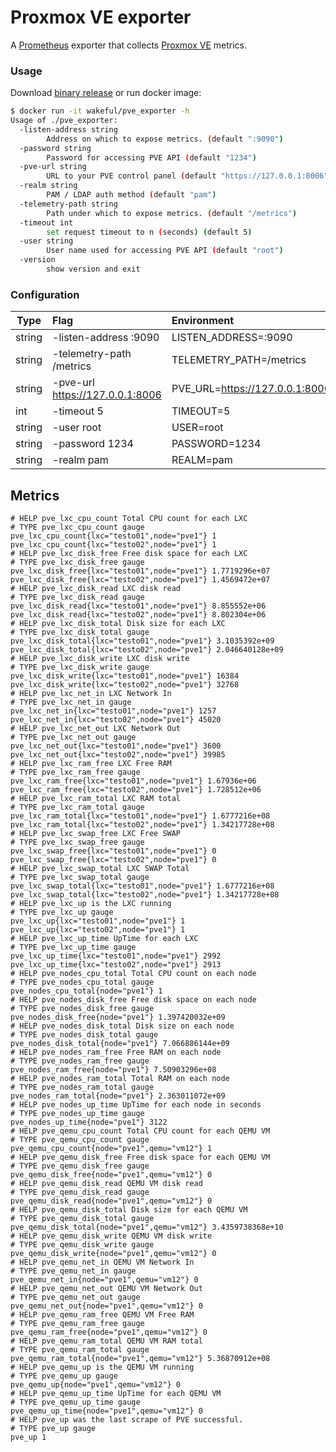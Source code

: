 # Proxmox VE exporter

A [Prometheus](https://prometheus.io/) exporter that collects [Proxmox VE](https://www.proxmox.com/en/) metrics.

### Usage

Download [binary release](https://github.com/wakeful/pve_exporter/releases) or run docker image:

```sh
$ docker run -it wakeful/pve_exporter -h
Usage of ./pve_exporter:
  -listen-address string
        Address on which to expose metrics. (default ":9090")
  -password string
        Password for accessing PVE API (default "1234")
  -pve-url string
        URL to your PVE control panel (default "https://127.0.0.1:8006")
  -realm string
        PAM / LDAP auth method (default "pam")
  -telemetry-path string
        Path under which to expose metrics. (default "/metrics")
  -timeout int
        set request timeout to n (seconds) (default 5)
  -user string
        User name used for accessing PVE API (default "root")
  -version
        show version and exit
```
### Configuration

| Type   | Flag                            | Environment                    |
| ------ | :------------------------------ | :----------------------------- |
| string | -listen-address :9090           | LISTEN_ADDRESS=:9090           |
| string | -telemetry-path /metrics        | TELEMETRY_PATH=/metrics        |
| string | -pve-url https://127.0.0.1:8006 | PVE_URL=https://127.0.0.1:8006 |
| int    | -timeout 5                      | TIMEOUT=5                      |
| string | -user root                      | USER=root                      |
| string | -password 1234                  | PASSWORD=1234                  |
| string | -realm pam                      | REALM=pam                      |

## Metrics

```
# HELP pve_lxc_cpu_count Total CPU count for each LXC
# TYPE pve_lxc_cpu_count gauge
pve_lxc_cpu_count{lxc="testo01",node="pve1"} 1
pve_lxc_cpu_count{lxc="testo02",node="pve1"} 1
# HELP pve_lxc_disk_free Free disk space for each LXC
# TYPE pve_lxc_disk_free gauge
pve_lxc_disk_free{lxc="testo01",node="pve1"} 1.7719296e+07
pve_lxc_disk_free{lxc="testo02",node="pve1"} 1.4569472e+07
# HELP pve_lxc_disk_read LXC disk read
# TYPE pve_lxc_disk_read gauge
pve_lxc_disk_read{lxc="testo01",node="pve1"} 8.855552e+06
pve_lxc_disk_read{lxc="testo02",node="pve1"} 8.802304e+06
# HELP pve_lxc_disk_total Disk size for each LXC
# TYPE pve_lxc_disk_total gauge
pve_lxc_disk_total{lxc="testo01",node="pve1"} 3.1035392e+09
pve_lxc_disk_total{lxc="testo02",node="pve1"} 2.046640128e+09
# HELP pve_lxc_disk_write LXC disk write
# TYPE pve_lxc_disk_write gauge
pve_lxc_disk_write{lxc="testo01",node="pve1"} 16384
pve_lxc_disk_write{lxc="testo02",node="pve1"} 32768
# HELP pve_lxc_net_in LXC Network In
# TYPE pve_lxc_net_in gauge
pve_lxc_net_in{lxc="testo01",node="pve1"} 1257
pve_lxc_net_in{lxc="testo02",node="pve1"} 45020
# HELP pve_lxc_net_out LXC Network Out
# TYPE pve_lxc_net_out gauge
pve_lxc_net_out{lxc="testo01",node="pve1"} 3600
pve_lxc_net_out{lxc="testo02",node="pve1"} 39985
# HELP pve_lxc_ram_free LXC Free RAM
# TYPE pve_lxc_ram_free gauge
pve_lxc_ram_free{lxc="testo01",node="pve1"} 1.67936e+06
pve_lxc_ram_free{lxc="testo02",node="pve1"} 1.728512e+06
# HELP pve_lxc_ram_total LXC RAM total
# TYPE pve_lxc_ram_total gauge
pve_lxc_ram_total{lxc="testo01",node="pve1"} 1.6777216e+08
pve_lxc_ram_total{lxc="testo02",node="pve1"} 1.34217728e+08
# HELP pve_lxc_swap_free LXC Free SWAP
# TYPE pve_lxc_swap_free gauge
pve_lxc_swap_free{lxc="testo01",node="pve1"} 0
pve_lxc_swap_free{lxc="testo02",node="pve1"} 0
# HELP pve_lxc_swap_total LXC SWAP Total
# TYPE pve_lxc_swap_total gauge
pve_lxc_swap_total{lxc="testo01",node="pve1"} 1.6777216e+08
pve_lxc_swap_total{lxc="testo02",node="pve1"} 1.34217728e+08
# HELP pve_lxc_up is the LXC running
# TYPE pve_lxc_up gauge
pve_lxc_up{lxc="testo01",node="pve1"} 1
pve_lxc_up{lxc="testo02",node="pve1"} 1
# HELP pve_lxc_up_time UpTime for each LXC 
# TYPE pve_lxc_up_time gauge
pve_lxc_up_time{lxc="testo01",node="pve1"} 2992
pve_lxc_up_time{lxc="testo02",node="pve1"} 2913
# HELP pve_nodes_cpu_total Total CPU count on each node
# TYPE pve_nodes_cpu_total gauge
pve_nodes_cpu_total{node="pve1"} 1
# HELP pve_nodes_disk_free Free disk space on each node
# TYPE pve_nodes_disk_free gauge
pve_nodes_disk_free{node="pve1"} 1.397420032e+09
# HELP pve_nodes_disk_total Disk size on each node
# TYPE pve_nodes_disk_total gauge
pve_nodes_disk_total{node="pve1"} 7.066886144e+09
# HELP pve_nodes_ram_free Free RAM on each node
# TYPE pve_nodes_ram_free gauge
pve_nodes_ram_free{node="pve1"} 7.50903296e+08
# HELP pve_nodes_ram_total Total RAM on each node
# TYPE pve_nodes_ram_total gauge
pve_nodes_ram_total{node="pve1"} 2.363011072e+09
# HELP pve_nodes_up_time UpTime for each node in seconds
# TYPE pve_nodes_up_time gauge
pve_nodes_up_time{node="pve1"} 3122
# HELP pve_qemu_cpu_count Total CPU count for each QEMU VM
# TYPE pve_qemu_cpu_count gauge
pve_qemu_cpu_count{node="pve1",qemu="vm12"} 1
# HELP pve_qemu_disk_free Free disk space for each QEMU VM
# TYPE pve_qemu_disk_free gauge
pve_qemu_disk_free{node="pve1",qemu="vm12"} 0
# HELP pve_qemu_disk_read QEMU VM disk read
# TYPE pve_qemu_disk_read gauge
pve_qemu_disk_read{node="pve1",qemu="vm12"} 0
# HELP pve_qemu_disk_total Disk size for each QEMU VM
# TYPE pve_qemu_disk_total gauge
pve_qemu_disk_total{node="pve1",qemu="vm12"} 3.4359738368e+10
# HELP pve_qemu_disk_write QEMU VM disk write
# TYPE pve_qemu_disk_write gauge
pve_qemu_disk_write{node="pve1",qemu="vm12"} 0
# HELP pve_qemu_net_in QEMU VM Network In
# TYPE pve_qemu_net_in gauge
pve_qemu_net_in{node="pve1",qemu="vm12"} 0
# HELP pve_qemu_net_out QEMU VM Network Out
# TYPE pve_qemu_net_out gauge
pve_qemu_net_out{node="pve1",qemu="vm12"} 0
# HELP pve_qemu_ram_free QEMU VM Free RAM
# TYPE pve_qemu_ram_free gauge
pve_qemu_ram_free{node="pve1",qemu="vm12"} 0
# HELP pve_qemu_ram_total QEMU VM RAM total
# TYPE pve_qemu_ram_total gauge
pve_qemu_ram_total{node="pve1",qemu="vm12"} 5.36870912e+08
# HELP pve_qemu_up is the QEMU VM running
# TYPE pve_qemu_up gauge
pve_qemu_up{node="pve1",qemu="vm12"} 0
# HELP pve_qemu_up_time UpTime for each QEMU VM
# TYPE pve_qemu_up_time gauge
pve_qemu_up_time{node="pve1",qemu="vm12"} 0
# HELP pve_up was the last scrape of PVE successful.
# TYPE pve_up gauge
pve_up 1
```
